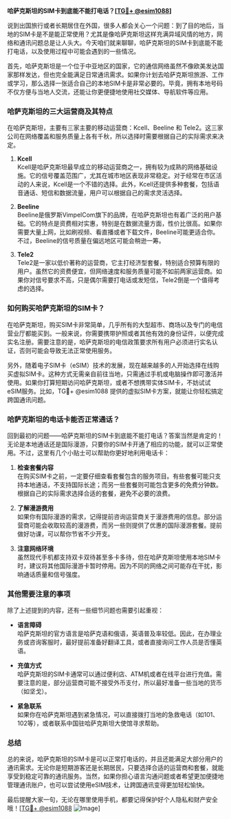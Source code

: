 **哈萨克斯坦的SIM卡到底能不能打电话？[[TG💪+ @esim1088](https://t.me/s/esim1088)]**

说到出国旅行或者长期居住在外国，很多人都会关心一个问题：到了目的地后，当地的SIM卡是不是能正常使用？尤其是像哈萨克斯坦这样充满异域风情的地方，网络和通讯问题总是让人头大。今天咱们就来聊聊，哈萨克斯坦的SIM卡到底能不能打电话，以及使用过程中可能会遇到的一些情况。

首先，哈萨克斯坦是一个位于中亚地区的国家，它的通信网络虽然不像欧美发达国家那样发达，但也完全能满足日常通讯需求。如果你计划去哈萨克斯坦旅游、工作或学习，那么选择一张适合自己的本地SIM卡是非常必要的。毕竟，拥有本地号码不仅方便与当地人交流，还能让你更便捷地使用社交媒体、导航软件等应用。

### **哈萨克斯坦的三大运营商及其特点**

在哈萨克斯坦，主要有三家主要的移动运营商：Kcell、Beeline 和 Tele2。这三家公司在网络覆盖和服务质量上各有千秋，所以选择时需要根据自己的实际需求来决定。

1. **Kcell**  
   Kcell是哈萨克斯坦最早成立的移动运营商之一，拥有较为成熟的网络基础设施。它的信号覆盖范围广，尤其在城市地区表现非常稳定。对于经常在市区活动的人来说，Kcell是一个不错的选择。此外，Kcell还提供多种套餐，包括语音通话、短信和数据流量，用户可以根据自己的需求灵活选择。

2. **Beeline**  
   Beeline是俄罗斯VimpelCom旗下的品牌，在哈萨克斯坦也有着广泛的用户基础。它的特点是资费相对实惠，特别是在数据流量方面，性价比很高。如果你需要大量上网，比如刷视频、看直播或者下载文件，Beeline可能更适合你。不过，Beeline的信号质量在偏远地区可能会稍逊一筹。

3. **Tele2**  
   Tele2是一家以低价著称的运营商，它主打经济型套餐，特别适合预算有限的用户。虽然它的资费便宜，但网络速度和服务质量可能不如前两家运营商。如果你对信号要求不高，只是偶尔需要打电话或发短信，Tele2倒是一个值得考虑的选择。

### **如何购买哈萨克斯坦的SIM卡？**

在哈萨克斯坦，购买SIM卡非常简单，几乎所有的大型超市、商场以及专门的电信营业厅都能买到。一般来说，你需要携带护照或者其他有效的身份证件，以便完成实名注册。需要注意的是，哈萨克斯坦的电信政策要求所有用户必须进行实名认证，否则可能会导致无法正常使用服务。

另外，随着电子SIM卡（eSIM）技术的发展，现在越来越多的人开始选择在线购买虚拟SIM卡。这种方式无需亲自前往当地，只需通过手机或电脑操作即可激活并使用。如果你打算短期访问哈萨克斯坦，或者不想携带实体SIM卡，不妨试试eSIM服务。比如，TG💪+ @esim1088 提供的虚拟SIM卡方案，就能让你轻松搞定跨国通讯问题。

### **哈萨克斯坦的电话卡能否正常通话？**

回到最初的问题——哈萨克斯坦的SIM卡到底能不能打电话？答案当然是肯定的！无论是本地通话还是国际漫游，只要你的SIM卡开通了相应的功能，就可以正常使用。不过，这里有几个小贴士可以帮助你更好地利用电话卡：

1. **检查套餐内容**  
   在购买SIM卡之前，一定要仔细查看套餐包含的服务项目。有些套餐可能只支持本地通话，不支持国际长途；而另一些套餐则可能包含更多的免费分钟数。根据自己的实际需求选择合适的套餐，避免不必要的浪费。

2. **了解漫游费用**  
   如果你有国际漫游的需求，记得提前咨询运营商关于漫游费用的信息。部分运营商可能会收取较高的漫游费，而另一些则提供了优惠的国际漫游套餐。提前做好功课，可以帮你节省不少开支。

3. **注意网络环境**  
   虽然现代手机都支持双卡双待甚至多卡多待，但在哈萨克斯坦使用本地SIM卡时，建议将其他国际漫游卡暂时停用。因为不同的网络之间可能存在干扰，影响通话质量和信号强度。

### **其他需要注意的事项**

除了上述提到的内容，还有一些细节问题也需要引起重视：

- **语言障碍**  
  哈萨克斯坦的官方语言是哈萨克语和俄语，英语普及率较低。因此，在办理业务或咨询客服时，最好提前准备好翻译工具，或者直接询问工作人员是否懂英语。

- **充值方式**  
  哈萨克斯坦的SIM卡通常可以通过便利店、ATM机或者在线平台进行充值。需要注意的是，部分运营商可能不接受外币支付，所以最好准备一些当地的货币（如坚戈）。

- **紧急联系**  
  如果你在哈萨克斯坦遇到紧急情况，可以直接拨打当地的急救电话（如101、102等），或者联系中国驻哈萨克斯坦大使馆寻求帮助。

### **总结**

总的来说，哈萨克斯坦的SIM卡是可以正常打电话的，并且还能满足大部分用户的通讯需求。无论你是短期游客还是长期居民，只要选择合适的运营商和套餐，就能享受到稳定可靠的通讯服务。当然，如果你担心语言沟通问题或者希望更加便捷地管理通讯账户，也可以尝试使用eSIM技术，让跨国通讯变得更加轻松愉快。

最后提醒大家一句，无论在哪里使用手机，都要记得保护好个人隐私和财产安全哦！[[TG💪+ @esim1088](https://t.me/s/esim1088) ![Image](https://i.postimg.cc/4NQfJmqS/Snipaste-2025-05-13-00-14-12.png)]